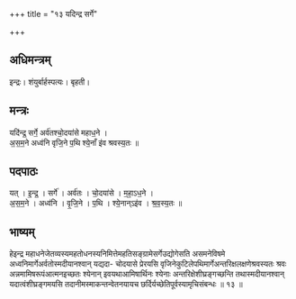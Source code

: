 +++
title = "१३ यदिन्द्र सर्गे"

+++
## अधिमन्त्रम्
इन्द्रः। शंयुर्बार्हस्पत्यः। बृहती।

## मन्त्रः
यदि॑न्द्र॒ सर्गे॒ अर्व॑तश्चो॒दया॑से महाध॒ने ।  
अ॒स॒म॒ने अध्व॑नि वृजि॒ने प॒थि श्ये॒नाँ इ॑व श्रवस्य॒तः ॥

## पदपाठः
यत् । इ॒न्द्र॒ । सर्गे॑ । अर्व॑तः । चो॒दया॑से । म॒हा॒ऽध॒ने ।  
अ॒स॒म॒ने । अध्व॑नि । वृ॒जि॒ने । प॒थि । श्ये॒नान्ऽइ॑व । श्र॒व॒स्य॒तः ॥

## भाष्यम्
हेइन्द्र महाधनेजेतव्यस्यमहतोधनस्यनिमित्तेमहतिसङ्ग्रामेसर्गेउद्योगेसति असमनेविषमे अध्वनिमार्गेअर्वतोस्मदीयानश्वान् यद्यदा- चोदयासे प्रेरयसि वृजिनेकुटिलेपथिमार्गेअन्तरिक्षलक्षणेश्रवस्यतः श्रवः अन्नमामिषरूपंआत्मनइच्छतः श्येनान् इवयथाआमिषार्थिनः श्येनाः अन्तरिक्षेशीघ्रङ्गच्छन्ति तथास्मदीयानश्वान् यदात्वंशीघ्रङ्गमयसि तदानीमस्माकन्तन्वेतनयायच छर्दिर्यच्छेतिपूर्वस्यामृचिसंबन्धः ॥ १३ ॥